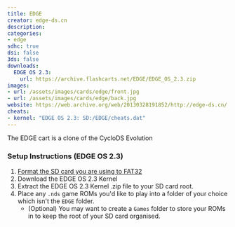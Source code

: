 ```yaml
---
title: EDGE
creator: edge-ds.cn
description:
categories:
- edge
sdhc: true
dsi: false
3ds: false
downloads:
  EDGE OS 2.3:
    url: https://archive.flashcarts.net/EDGE/EDGE_OS_2.3.zip
images:
- url: /assets/images/cards/edge/front.jpg
- url: /assets/images/cards/edge/back.jpg
website: https://web.archive.org/web/20130328191852/http://edge-ds.cn/
cheats:
- kernel: "EDGE OS 2.3: SD:/EDGE/cheats.dat"
---
```


The EDGE cart is a clone of the CycloDS Evolution

### Setup Instructions (EDGE OS 2.3)
1. [Format the SD card you are using to FAT32](https://wiki.hacks.guide/wiki/Formatting_an_SD_card)
1. Download the EDGE OS 2.3 Kernel
1. Extract the EDGE OS 2.3 Kernel .zip file to your SD card root.
1. Place any `.nds` game ROMs you'd like to play into a folder of your choice which isn't the `EDGE` folder.
    - (Optional) You may want to create a `Games` folder to store your ROMs in to keep the root of your SD card organised.